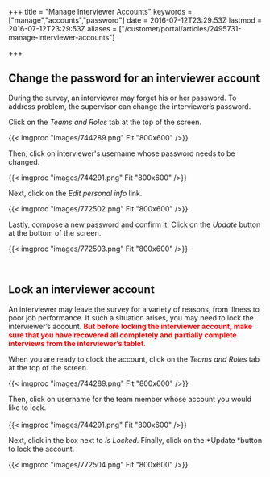 ﻿+++
title = "Manage Interviewer Accounts"
keywords = ["manage","accounts","password"]
date = 2016-07-12T23:29:53Z
lastmod = 2016-07-12T23:29:53Z
aliases = ["/customer/portal/articles/2495731-manage-interviewer-accounts"]

+++

Change the password for an interviewer account
----------------------------------------------

  
During the survey, an interviewer may forget his or her password. To
address problem, the supervisor can change the interviewer’s password.  
  
Click on the *Teams and Roles* tab at the top of the screen.  
  
{{< imgproc "images/744289.png" Fit "800x600" />}}  
  
  
Then, click on interviewer's username whose password needs to be
changed.  
  
{{< imgproc "images/744291.png" Fit "800x600" />}}  
  
Next, click on the *Edit personal info* link.  
  
{{< imgproc "images/772502.png" Fit "800x600" />}}  
  
Lastly, compose a new password and confirm it. Click on the *Update*
button at the bottom of the screen.  
  
{{< imgproc "images/772503.png" Fit "800x600" />}}  
  
 

Lock an interviewer account
---------------------------

  
An interviewer may leave the survey for a variety of reasons, from
illness to poor job performance. If such a situation arises, you may
need to lock the interviewer’s account. <span
style="color:#FF0000;">**But before locking the interviewer account,
make sure that you have recovered all completely and partially complete
interviews from the interviewer’s tablet**.</span>  
  
When you are ready to clock the account, click on the *Teams and Roles*
tab at the top of the screen.  
  
{{< imgproc "images/744289.png" Fit "800x600" />}}  
  
Then, click on username for the team member whose account you would like
to lock.  
   
{{< imgproc "images/744291.png" Fit "800x600" />}}  
  
Next, click in the box next to *Is Locked*. Finally, click on the
*Update *button to lock the account.  
  
  
{{< imgproc "images/772504.png" Fit "800x600" />}}
